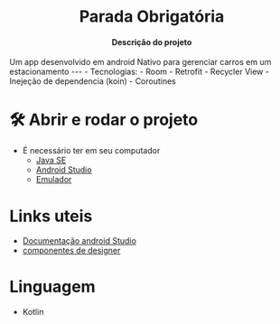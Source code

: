 <h1 align="center"> Parada Obrigatória </h1>
<h4 align="center"> Descrição do projeto </h4>
Um app desenvolvido em android Nativo para gerenciar carros em um estacionamento
---
- Tecnologias:
  - Room
  - Retrofit
  - Recycler View
  - Inejeção de dependencia (koin)
  - Coroutines

# 🛠️ Abrir e rodar o projeto
  - É necessário ter em seu computador
     - [Java SE](www.oracle.com/br/java/technologies/downloads/)
     - [Android Studio](https://developer.android.com/studio)
     -  [Emulador](https://developer.android.com/studio/run/emulator?hl=pt-br)
       
# Links uteis
  - [Documentação android Studio](https://developer.android.com/?hl=pt-br)
  - [componentes de designer](https://m2.material.io/design)

# Linguagem
  - Kotlin
